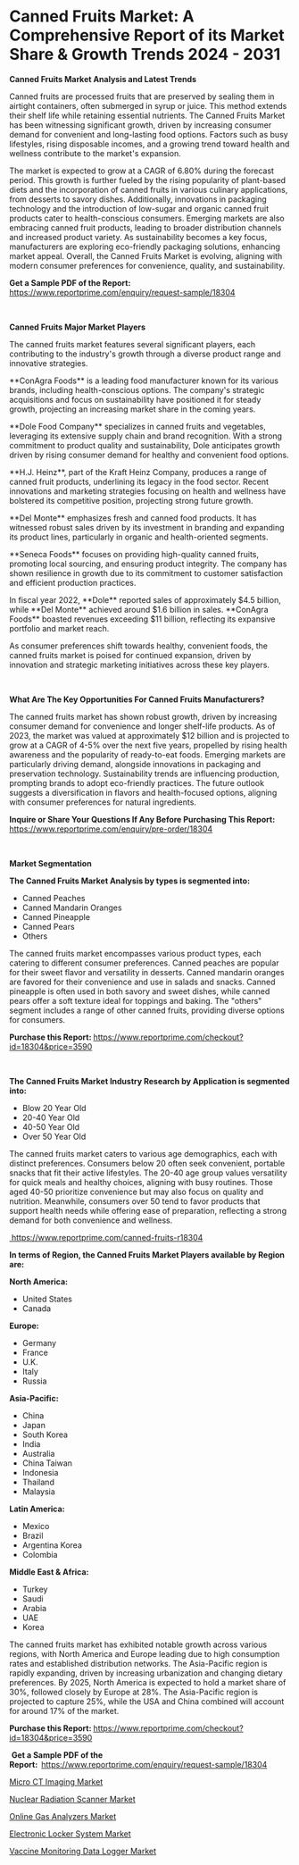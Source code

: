 <p><h1>Canned Fruits Market: A Comprehensive Report of its Market Share & Growth Trends 2024 - 2031</h1></p><p><strong>Canned Fruits Market Analysis and Latest Trends</strong></p>
<p><p>Canned fruits are processed fruits that are preserved by sealing them in airtight containers, often submerged in syrup or juice. This method extends their shelf life while retaining essential nutrients. The Canned Fruits Market has been witnessing significant growth, driven by increasing consumer demand for convenient and long-lasting food options. Factors such as busy lifestyles, rising disposable incomes, and a growing trend toward health and wellness contribute to the market's expansion.</p><p>The market is expected to grow at a CAGR of 6.80% during the forecast period. This growth is further fueled by the rising popularity of plant-based diets and the incorporation of canned fruits in various culinary applications, from desserts to savory dishes. Additionally, innovations in packaging technology and the introduction of low-sugar and organic canned fruit products cater to health-conscious consumers. Emerging markets are also embracing canned fruit products, leading to broader distribution channels and increased product variety. As sustainability becomes a key focus, manufacturers are exploring eco-friendly packaging solutions, enhancing market appeal. Overall, the Canned Fruits Market is evolving, aligning with modern consumer preferences for convenience, quality, and sustainability.</p></p>
<p><strong>Get a Sample PDF of the Report:&nbsp;</strong> <a href="https://www.reportprime.com/enquiry/request-sample/18304?utm_campaign=1995&utm_medium=2&utm_source=Github&utm_content=ia&utm_term=24122024&utm_id=canned-fruits">https://www.reportprime.com/enquiry/request-sample/18304</a></p>
<p>&nbsp;</p>
<p><strong>Canned Fruits Major Market Players</strong></p>
<p><p>The canned fruits market features several significant players, each contributing to the industry's growth through a diverse product range and innovative strategies. </p><p>**ConAgra Foods** is a leading food manufacturer known for its various brands, including health-conscious options. The company's strategic acquisitions and focus on sustainability have positioned it for steady growth, projecting an increasing market share in the coming years.</p><p>**Dole Food Company** specializes in canned fruits and vegetables, leveraging its extensive supply chain and brand recognition. With a strong commitment to product quality and sustainability, Dole anticipates growth driven by rising consumer demand for healthy and convenient food options.</p><p>**H.J. Heinz**, part of the Kraft Heinz Company, produces a range of canned fruit products, underlining its legacy in the food sector. Recent innovations and marketing strategies focusing on health and wellness have bolstered its competitive position, projecting strong future growth.</p><p>**Del Monte** emphasizes fresh and canned food products. It has witnessed robust sales driven by its investment in branding and expanding its product lines, particularly in organic and health-oriented segments.</p><p>**Seneca Foods** focuses on providing high-quality canned fruits, promoting local sourcing, and ensuring product integrity. The company has shown resilience in growth due to its commitment to customer satisfaction and efficient production practices.</p><p>In fiscal year 2022, **Dole** reported sales of approximately $4.5 billion, while **Del Monte** achieved around $1.6 billion in sales. **ConAgra Foods** boasted revenues exceeding $11 billion, reflecting its expansive portfolio and market reach.</p><p>As consumer preferences shift towards healthy, convenient foods, the canned fruits market is poised for continued expansion, driven by innovation and strategic marketing initiatives across these key players.</p></p>
<p>&nbsp;</p>
<p><strong>What Are The Key Opportunities For Canned Fruits Manufacturers?</strong></p>
<p><p>The canned fruits market has shown robust growth, driven by increasing consumer demand for convenience and longer shelf-life products. As of 2023, the market was valued at approximately $12 billion and is projected to grow at a CAGR of 4-5% over the next five years, propelled by rising health awareness and the popularity of ready-to-eat foods. Emerging markets are particularly driving demand, alongside innovations in packaging and preservation technology. Sustainability trends are influencing production, prompting brands to adopt eco-friendly practices. The future outlook suggests a diversification in flavors and health-focused options, aligning with consumer preferences for natural ingredients.</p></p>
<p><strong>Inquire or Share Your Questions If Any Before Purchasing This Report:</strong> <a href="https://www.reportprime.com/enquiry/pre-order/18304?utm_campaign=1995&utm_medium=2&utm_source=Github&utm_content=ia&utm_term=24122024&utm_id=canned-fruits">https://www.reportprime.com/enquiry/pre-order/18304</a></p>
<p>&nbsp;</p>
<p><strong>Market Segmentation</strong></p>
<p><strong>The Canned Fruits Market Analysis by types is segmented into:</strong></p>
<p><ul><li>Canned Peaches</li><li>Canned Mandarin Oranges</li><li>Canned Pineapple</li><li>Canned Pears</li><li>Others</li></ul></p>
<p><p>The canned fruits market encompasses various product types, each catering to different consumer preferences. Canned peaches are popular for their sweet flavor and versatility in desserts. Canned mandarin oranges are favored for their convenience and use in salads and snacks. Canned pineapple is often used in both savory and sweet dishes, while canned pears offer a soft texture ideal for toppings and baking. The "others" segment includes a range of other canned fruits, providing diverse options for consumers.</p></p>
<p><strong>Purchase this Report:&nbsp;</strong><a href="https://www.reportprime.com/checkout?id=18304&price=3590&utm_campaign=1995&utm_medium=2&utm_source=Github&utm_content=ia&utm_term=24122024&utm_id=canned-fruits">https://www.reportprime.com/checkout?id=18304&price=3590</a></p>
<p>&nbsp;</p>
<p><strong>The Canned Fruits Market Industry Research by Application is segmented into:</strong></p>
<p><ul><li>Blow 20 Year Old</li><li>20-40 Year Old</li><li>40-50 Year Old</li><li>Over 50 Year Old</li></ul></p>
<p><p>The canned fruits market caters to various age demographics, each with distinct preferences. Consumers below 20 often seek convenient, portable snacks that fit their active lifestyles. The 20-40 age group values versatility for quick meals and healthy choices, aligning with busy routines. Those aged 40-50 prioritize convenience but may also focus on quality and nutrition. Meanwhile, consumers over 50 tend to favor products that support health needs while offering ease of preparation, reflecting a strong demand for both convenience and wellness.</p></p>
<p><a href="https://www.reportprime.com/canned-fruits-r18304?utm_campaign=1995&utm_medium=2&utm_source=Github&utm_content=ia&utm_term=24122024&utm_id=canned-fruits">&nbsp;https://www.reportprime.com/canned-fruits-r18304</a></p>
<p><strong>In terms of Region, the Canned Fruits Market Players available by Region are:</strong></p>
<p>
    <p> <strong> North America: </strong>
        <ul>
            <li>United States</li>
            <li>Canada</li>
        </ul>
        </p> 
    <p> <strong> Europe: </strong>
        <ul>
            <li>Germany</li>
            <li>France</li>
            <li>U.K.</li>
            <li>Italy</li>
            <li>Russia</li>
        </ul>
        </p> 
    <p> <strong> Asia-Pacific: </strong>
        <ul>
            <li>China</li>
            <li>Japan</li>
            <li>South Korea</li>
            <li>India</li>
            <li>Australia</li>
            <li>China Taiwan</li>
            <li>Indonesia</li>
            <li>Thailand</li>
            <li>Malaysia</li>
        </ul>
        </p> 
    <p> <strong> Latin America: </strong>
        <ul>
            <li>Mexico</li>
            <li>Brazil</li>
            <li>Argentina Korea</li>
            <li>Colombia</li>
        </ul>
        </p> 
    <p> <strong> Middle East & Africa: </strong>
        <ul>
            <li>Turkey</li>
            <li>Saudi</li>
            <li>Arabia</li>
            <li>UAE</li>
            <li>Korea</li>
        </ul>
    </p>
    </p>
<p><p>The canned fruits market has exhibited notable growth across various regions, with North America and Europe leading due to high consumption rates and established distribution networks. The Asia-Pacific region is rapidly expanding, driven by increasing urbanization and changing dietary preferences. By 2025, North America is expected to hold a market share of 30%, followed closely by Europe at 28%. The Asia-Pacific region is projected to capture 25%, while the USA and China combined will account for around 17% of the market.</p></p>
<p><strong>Purchase this Report: </strong><a href="https://www.reportprime.com/checkout?id=18304&price=3590&utm_campaign=1995&utm_medium=2&utm_source=Github&utm_content=ia&utm_term=24122024&utm_id=canned-fruits">https://www.reportprime.com/checkout?id=18304&price=3590</a></p>
<p>&nbsp;<strong>Get a Sample PDF of the Report:&nbsp;&nbsp;</strong><a href="https://www.reportprime.com/enquiry/request-sample/18304?utm_campaign=1995&utm_medium=2&utm_source=Github&utm_content=ia&utm_term=24122024&utm_id=canned-fruits">https://www.reportprime.com/enquiry/request-sample/18304</a></p>
<p><strong></strong></p>
<p><p><a href="https://www.linkedin.com/pulse/micro-ct-imaging-market-trends-projected-cagr-55-from-ls5tf?utm_campaign=1995&utm_medium=2&utm_source=Github&utm_content=ia&utm_term=24122024&utm_id=canned-fruits">Micro CT Imaging Market</a></p><p><a href="https://www.linkedin.com/pulse/anticipated-growth-nuclear-radiation-scanner-market-2024-gqkie?utm_campaign=1995&utm_medium=2&utm_source=Github&utm_content=ia&utm_term=24122024&utm_id=canned-fruits">Nuclear Radiation Scanner Market</a></p><p><a href="https://www.linkedin.com/pulse/in-depth-analysis-online-gas-analyzers-market-selling-price-kc0ce?utm_campaign=1995&utm_medium=2&utm_source=Github&utm_content=ia&utm_term=24122024&utm_id=canned-fruits">Online Gas Analyzers Market</a></p><p><a href="https://www.linkedin.com/pulse/market-dynamics-electronic-locker-system-key-trends-macroeconomic-hv8sf?utm_campaign=1995&utm_medium=2&utm_source=Github&utm_content=ia&utm_term=24122024&utm_id=canned-fruits">Electronic Locker System Market</a></p><p><a href="https://www.linkedin.com/pulse/industry-strategies-opportunities-vaccine-monitoring-data-braye?utm_campaign=1995&utm_medium=2&utm_source=Github&utm_content=ia&utm_term=24122024&utm_id=canned-fruits">Vaccine Monitoring Data Logger Market</a></p></p>
